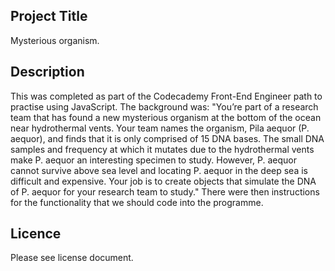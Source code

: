 ## Project Title
Mysterious organism.
## Description
This was completed as part of the Codecademy Front-End Engineer path to practise using JavaScript. The background was: "You’re part of a research team that has found a new mysterious organism at the bottom of the ocean near hydrothermal vents. Your team names the organism, Pila aequor (P. aequor), and finds that it is only comprised of 15 DNA bases. The small DNA samples and frequency at which it mutates due to the hydrothermal vents make P. aequor an interesting specimen to study. However, P. aequor cannot survive above sea level and locating P. aequor in the deep sea is difficult and expensive. Your job is to create objects that simulate the DNA of P. aequor for your research team to study." There were then instructions for the functionality that we should code into the programme.
## Licence
Please see license document.
